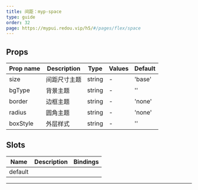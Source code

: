 ```yaml
---
title: 间距：myp-space
type: guide
order: 32
page: https://mypui.redou.vip/h5/#/pages/flex/space
---
```


## Props

| Prop name | Description  | Type   | Values | Default |
| --------- | ------------ | ------ | ------ | ------- |
| size      | 间距尺寸主题 | string | -      | 'base'  |
| bgType    | 背景主题     | string | -      | ''      |
| border    | 边框主题     | string | -      | 'none'  |
| radius    | 圆角主题     | string | -      | 'none'  |
| boxStyle  | 外层样式     | string | -      | ''      |

## Slots

| Name    | Description | Bindings |
| ------- | ----------- | -------- |
| default |             |          |

---


